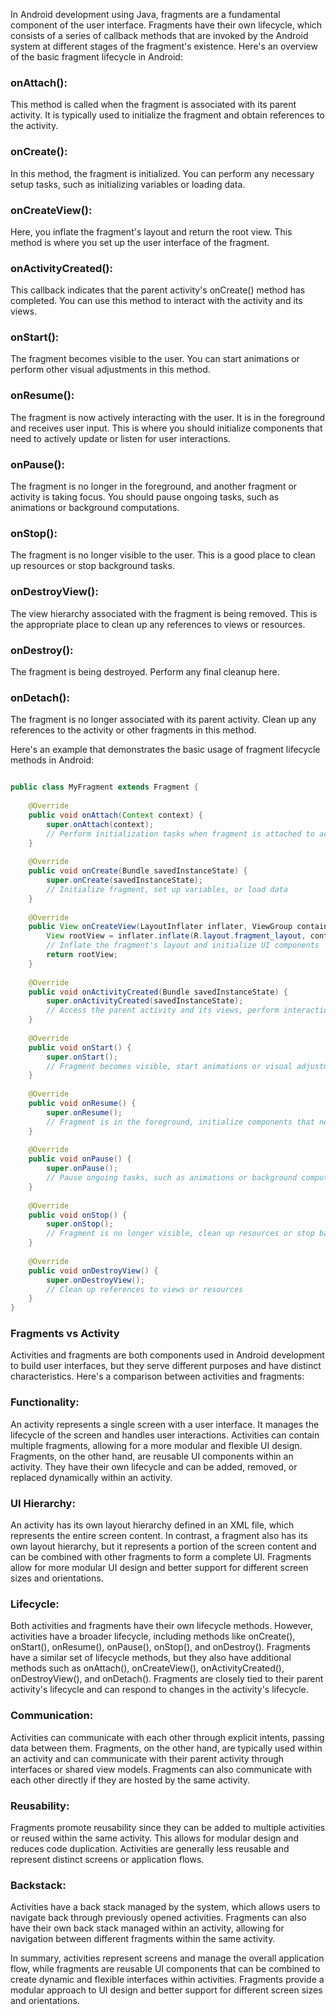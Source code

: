 In Android development using Java, fragments are a fundamental component of the user interface. Fragments have their own lifecycle, which consists of a series of callback methods that are invoked by the Android system at different stages of the fragment's existence. Here's an overview of the basic fragment lifecycle in Android:

### onAttach():
This method is called when the fragment is associated with its parent activity. It is typically used to initialize the fragment and obtain references to the activity.

### onCreate(): 
In this method, the fragment is initialized. You can perform any necessary setup tasks, such as initializing variables or loading data.

### onCreateView(): 
Here, you inflate the fragment's layout and return the root view. This method is where you set up the user interface of the fragment.

### onActivityCreated():
This callback indicates that the parent activity's onCreate() method has completed. You can use this method to interact with the activity and its views.

### onStart():
The fragment becomes visible to the user. You can start animations or perform other visual adjustments in this method.

### onResume():
The fragment is now actively interacting with the user. It is in the foreground and receives user input. This is where you should initialize components that need to actively update or listen for user interactions.

### onPause():
The fragment is no longer in the foreground, and another fragment or activity is taking focus. You should pause ongoing tasks, such as animations or background computations.

### onStop():
The fragment is no longer visible to the user. This is a good place to clean up resources or stop background tasks.

### onDestroyView():
The view hierarchy associated with the fragment is being removed. This is the appropriate place to clean up any references to views or resources.

### onDestroy():
The fragment is being destroyed. Perform any final cleanup here.

### onDetach():
The fragment is no longer associated with its parent activity. Clean up any references to the activity or other fragments in this method.

Here's an example that demonstrates the basic usage of fragment lifecycle methods in Android:

```Java title="fragment.java"

public class MyFragment extends Fragment {
  
    @Override
    public void onAttach(Context context) {
        super.onAttach(context);
        // Perform initialization tasks when fragment is attached to activity
    }
  
    @Override
    public void onCreate(Bundle savedInstanceState) {
        super.onCreate(savedInstanceState);
        // Initialize fragment, set up variables, or load data
    }
  
    @Override
    public View onCreateView(LayoutInflater inflater, ViewGroup container, Bundle savedInstanceState) {
        View rootView = inflater.inflate(R.layout.fragment_layout, container, false);
        // Inflate the fragment's layout and initialize UI components
        return rootView;
    }
  
    @Override
    public void onActivityCreated(Bundle savedInstanceState) {
        super.onActivityCreated(savedInstanceState);
        // Access the parent activity and its views, perform interaction tasks
    }
  
    @Override
    public void onStart() {
        super.onStart();
        // Fragment becomes visible, start animations or visual adjustments
    }
  
    @Override
    public void onResume() {
        super.onResume();
        // Fragment is in the foreground, initialize components that need updates or user interactions
    }
  
    @Override
    public void onPause() {
        super.onPause();
        // Pause ongoing tasks, such as animations or background computations
    }
  
    @Override
    public void onStop() {
        super.onStop();
        // Fragment is no longer visible, clean up resources or stop background tasks
    }
  
    @Override
    public void onDestroyView() {
        super.onDestroyView();
        // Clean up references to views or resources
    }
}

```

### Fragments vs Activity
Activities and fragments are both components used in Android development to build user interfaces, but they serve different purposes and have distinct characteristics. Here's a comparison between activities and fragments:

### Functionality: 
An activity represents a single screen with a user interface. It manages the lifecycle of the screen and handles user interactions. Activities can contain multiple fragments, allowing for a more modular and flexible UI design. Fragments, on the other hand, are reusable UI components within an activity. They have their own lifecycle and can be added, removed, or replaced dynamically within an activity.

### UI Hierarchy: 
An activity has its own layout hierarchy defined in an XML file, which represents the entire screen content. In contrast, a fragment also has its own layout hierarchy, but it represents a portion of the screen content and can be combined with other fragments to form a complete UI. Fragments allow for more modular UI design and better support for different screen sizes and orientations.

### Lifecycle:
Both activities and fragments have their own lifecycle methods. However, activities have a broader lifecycle, including methods like onCreate(), onStart(), onResume(), onPause(), onStop(), and onDestroy(). Fragments have a similar set of lifecycle methods, but they also have additional methods such as onAttach(), onCreateView(), onActivityCreated(), onDestroyView(), and onDetach(). Fragments are closely tied to their parent activity's lifecycle and can respond to changes in the activity's lifecycle.

### Communication: 
Activities can communicate with each other through explicit intents, passing data between them. Fragments, on the other hand, are typically used within an activity and can communicate with their parent activity through interfaces or shared view models. Fragments can also communicate with each other directly if they are hosted by the same activity.

### Reusability: 
Fragments promote reusability since they can be added to multiple activities or reused within the same activity. This allows for modular design and reduces code duplication. Activities are generally less reusable and represent distinct screens or application flows.

### Backstack: 
Activities have a back stack managed by the system, which allows users to navigate back through previously opened activities. Fragments can also have their own back stack managed within an activity, allowing for navigation between different fragments within the same activity.

In summary, activities represent screens and manage the overall application flow, while fragments are reusable UI components that can be combined to create dynamic and flexible interfaces within activities. Fragments provide a modular approach to UI design and better support for different screen sizes and orientations.
